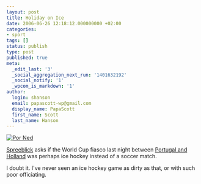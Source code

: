 ```yaml
---
layout: post
title: Holiday on Ice
date: 2006-06-26 12:18:12.000000000 +02:00
categories:
- sport
tags: []
status: publish
type: post
published: true
meta:
  _edit_last: '3'
  _social_aggregation_next_run: '1401632192'
  _social_notify: '1'
  _wpcom_is_markdown: '1'
author:
  login: shanson
  email: papascott-wp@gmail.com
  display_name: PapaScott
  first_name: Scott
  last_name: Hanson
---
```

<p><a href="http://www.spreeblick.com/2006/06/26/eishockey/"><img src="https://res.cloudinary.com/papascott/image/upload/wordpress/wp-content/uploads/2006/06/por_ned.jpg" alt="Por Ned" /></a></p>
<p><a href="http://www.spreeblick.com/2006/06/26/eishockey/">Spreeblick</a> asks if the World Cup fiasco last night between <a href="http://www.spreeblick.com/2006/06/26/eishockey/">Portugal and Holland</a> was perhaps ice hockey instead of a soccer match.</p>
<p>I doubt it. I've never seen an ice hockey game as dirty as that, or with such poor officiating.</p>
